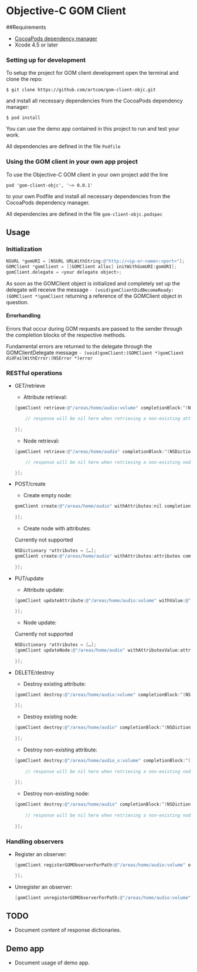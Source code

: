 # Objective-C GOM Client

##Requirements
 * [CocoaPods dependency manager](http://cocoapods.org)
 * Xcode 4.5 or later

### Setting up for development

To setup the project for GOM client development open the terminal and clone the repo:

```$ git clone https://github.com/artcom/gom-client-objc.git```

and install all necessary dependencies from the CocoaPods dependency manager:

```$ pod install```

You can use the demo app contained in this project to run and test your work.

All dependencies are defined in the file `Podfile`

### Using the GOM client in your own app project 

To use the Objective-C GOM client in your own project add the line

```pod 'gom-client-objc', '~> 0.0.1'```
 
to your own Podfile and install all necessary dependencies from the CocoaPods dependency manager.

All dependencies are defined in the file ```gom-client-objc.podspec```

## Usage

### Initialization

```objective-c
NSURL *gomURI = [NSURL URLWithString:@"http://<ip-or-name>:<port>"];
GOMClient *gomClient = [[GOMClient alloc] initWithGomURI:gomURI];
gomClient.delegate = <your delegate object>;
```

As soon as the GOMClient object is initialized and completely set up the delegate will receive the message ```- (void)gomClientDidBecomeReady:(GOMClient *)gomClient``` returning a reference of the GOMClient object in question.

#### Errorhandling
Errors that occur during GOM requests are passed to the sender through the completion blocks of the respective methods.

Fundamental errors are returned to the delegate through the GOMClientDelegate message ```- (void)gomClient:(GOMClient *)gomClient didFailWithError:(NSError *)error```

### RESTful operations

* GET/retrieve

    * Attribute retrieval:
    
    ```objective-c
    [gomClient retrieve:@"/areas/home/audio:volume" completionBlock:^(NSDictionary *response) {

        // response will be nil here when retrieving a non-existing attribute
        
    }];
    ```
    
    * Node retrieval:
  
    ```objective-c
    [gomClient retrieve:@"/areas/home/audio" completionBlock:^(NSDictionary *response) {
   
        // response will be nil here when retrieving a non-existing node

    }];

    ```

* POST/create
 
    * Create empty node:
    
    ```objective-c
    gomClient create:@"/areas/home/audio" withAttributes:nil completionBlock:^(NSDictionary *response) {
        
    }];
    ```

    * Create node with attributes:
    
    Currently not supported
    
    ```objective-c
    NSDictionary *attributes = […];
    gomClient create:@"/areas/home/audio" withAttributes:attributes completionBlock:^(NSDictionary *response) {
        
    }];
    ```
    
* PUT/update
 
    * Attribute update:
    
    ```objective-c
    [gomClient updateAttribute:@"/areas/home/audio:volume" withValue:@"50" completionBlock:^(NSDictionary *response) {
        
    }];
    ```
    
    * Node update:
    
    Currently not supported
    
    ```objective-c
    NSDictionary *attributes = […];
    [gomClient updateNode:@"/areas/home/audio" withAttributesValue:attributes completionBlock:^(NSDictionary *response) {
        
    }];
    ```

* DELETE/destroy

    * Destroy existing attribute:
    
    ```objective-c
    [gomClient destroy:@"/areas/home/audio:volume" completionBlock:^(NSDictionary *response) {
        
    }];
    ```
    
    * Destroy existing node:
    
    ```objective-c
    [gomClient destroy:@"/areas/home/audio" completionBlock:^(NSDictionary *response) {
        
    }];
    ```
    
    * Destroy non-existing attribute:
    
    ```objective-c
    [gomClient destroy:@"/areas/home/audio_x:volume" completionBlock:^(NSDictionary *response) {
        
        // response will be nil here when retrieving a non-existing node
        
    }];
    ```
    
    * Destroy non-existing node:
    
    ```objective-c
    [gomClient destroy:@"/areas/home/audio" completionBlock:^(NSDictionary *response) {
        
        // response will be nil here when retrieving a non-existing node
        
    }];
    ```

### Handling observers

* Register an observer:

    ```objective-c
    [gomClient registerGOMObserverForPath:@"/areas/home/audio:volume" options:nil clientCallback:^(NSDictionary *dict) {    

    }];
    ```

* Unregister an observer:

    ```objective-c
    [gomClient unregisterGOMObserverForPath:@"/areas/home/audio:volume" options:nil];
    ```

## TODO

* Document content of response dictionaries.

## Demo app



* Document usage of demo app.
